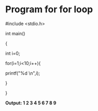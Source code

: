 # Program for for loop

#include <stdio.h>

int main()

{

int i=0;

for(i=1;i<10;i++){

printf("%d \n",i);

}

}


**Output: 1 
2 
3 
4 
5 
6 
7 
8 
9** 
